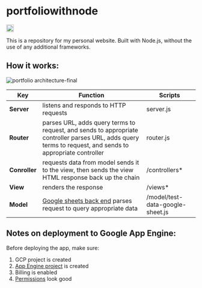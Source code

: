 # portfoliowithnode
<a href='http://www.recurse.com' title='Made with love at the Recurse Center'><img src='https://cloud.githubusercontent.com/assets/2883345/11325206/336ea5f4-9150-11e5-9e90-d86ad31993d8.png' height='20px'/></a>

This is a repository for my personal website. Built with Node.js, without the use of any additional frameworks.

## How it works:
![portfolio architecture-final](https://geletina-images.s3.amazonaws.com/portfolio/portfolio-architecture-2021.png)


| Key        | Function           | Scripts  |
| ------------- |-------------| -----|
|__Server__      | listens and responds to HTTP requests | server.js |
|__Router__      | parses URL, adds query terms to request, and sends to appropriate controller parses URL, adds query terms to request, and sends to appropriate controller      |   router.js |
|__Conroller__ | requests data from model sends it to the view, then sends the view HTML response back up the chain      |    /controllers* |
|__View__ | renders the response      |    /views* |
|__Model__ | [Google sheets back end](https://docs.google.com/spreadsheets/d/1e64T7PGXpbBHJKgs13sICDfVQtZdFjemCyxS-VZrHZE) parses request to query appropriate data      |    /model/test-data-google-sheet.js |

## Notes on deployment to Google App Engine:
Before deploying the app, make sure:
1. GCP project is created
2. [App Engine project](https://console.cloud.google.com/projectselector/appengine/create) is created 
3. Billing is enabled
4. [Permissions](https://console.cloud.google.com/iam-admin/iam) look good
